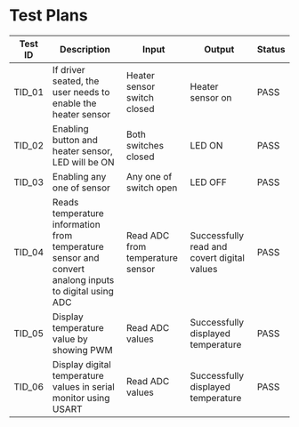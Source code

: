# Test Plans

|  Test ID | Description  | Input  | Output  | Status |
|---|---|---|---|---|
| TID_01  | If driver seated, the user needs to enable the heater sensor  |Heater sensor switch closed| Heater sensor on| PASS  |
| TID_02  | Enabling button and heater sensor, LED will be ON  | Both switches closed| LED ON | PASS  |
| TID_03  | Enabling any one of sensor | Any one of switch open| 	LED OFF | PASS  |
| TID_04  | Reads temperature information from temperature sensor and convert analong inputs to digital using ADC |Read ADC from temperature sensor| Successfully read and covert digital values | PASS  |
| TID_05  | Display temperature value by showing PWM | Read ADC values |Successfully displayed temperature | PASS  |
| TID_06  | Display digital temperature values in serial monitor using USART | Read ADC values| Successfully displayed temperature | PASS  |
